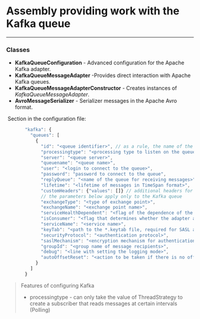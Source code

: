 # Assembly providing work with the Kafka queue
___
### Classes
* **KafkaQueueConfiguration** - Advanced configuration for the Apache Kafka adapter.
* **KafkaQueueMessageAdapter** -Provides direct interaction with Apache Kafka queues.
* **KafkaQueueMessageAdapterConstructor** - Creates instances of _KafkaQueueMessageAdapter_.
* **AvroMessageSerializer** - Serializer messages in the Apache Avro format.

 Section in the configuration file:

```javascript
       "kafka": {
         "queues": [
           {
             "id": "<queue identifier>", // as a rule, the name of the queue is indicated
             "processingtype": "<processing type to listen on the queue>", // one of the values ​​of MessageProcessingType
             "server": "<queue server>",
             "queuename": "<queue name>",
             "user": "<login to connect to the queue>",
             "password": "password to connect to the queue",
             "replyQueue": "<name of the queue for receiving messages>",
             "lifetime": "<lifetime of messages in TimeSpan format>",
             "customHeaders": {"values": []} // additional headers for working with queues
             // the parameters below apply only to the Kafka queue
             "exchangeType": "<type of exchange point>",
             "exchangeName": "<exchange point name>",
             "serviceHealthDependent": "<flag of the dependence of the subscription to the queue on the state of the service obtained as a result of the diagnostic call true | false>",
             "isConsumer": "<flag that determines whether the adapter accepts or sends true | false>",
             "serviceName": "<service name>",
             "keyTab": "<path to the *.keytab file, required for SASL authentication on unix-based servers>",
             "securityProtocol": "<authentication protocol>",
             "saslMechanism": "<encryption mechanism for authentication protocol>",
             "groupId": "<group name of message recipients>",
             "debug": "<line with setting the logging mode>",
             "autoOffsetReset": "<action to be taken if there is no offset in the store or it is out of range>"
           }
         ]
       }
```

> Features of configuring Kafka
> * processingtype - can only take the value of ThreadStrategy to create a subscriber that reads messages at certain intervals (Polling)